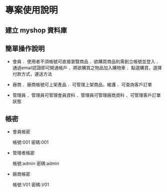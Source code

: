 # 專案使用說明

## 建立 myshop 資料庫

## 簡單操作說明

- 會員
  ．使用者不須帳號可直接瀏覽商品
  ．欲購買商品則需創立帳號並登入
  ．通過email認證即可開通帳戶
  ．將欲購買之物品加入購物車
  ．點選購買，選擇付款方式，運送方法

- 廠商
  ．廠商帳號可上架產品
  ．可管理上架商品，維護
  ．可查詢客戶訂單

- 管理員
  ．管理員可管理會員資料
  ．管理員可管理廠商資料
  ．可管理客戶訂單狀態


## 帳密

- 會員帳密

  帳號:001
  密碼:001

- 管理者帳密

  帳號:admin
  密碼:admin

- 廠商帳密

  帳號:V01
  密碼:V01